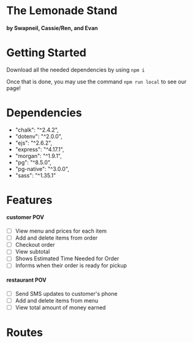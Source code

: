 # The Lemonade Stand #
#### by Swapneil, Cassie/Ren, and Evan ####

# Getting Started #
Download all the needed dependencies by using ``` npm i ```

Once that is done, you may use the command ``` npm run local ``` to see our page!

# Dependencies #
- "chalk": "^2.4.2",
- "dotenv": "^2.0.0",
- "ejs": "^2.6.2",
- "express": "^4.17.1",
- "morgan": "^1.9.1",
- "pg": "^8.5.0",
- "pg-native": "^3.0.0",
- "sass": "^1.35.1"
# Features #
#### customer POV ####
- [ ] View menu and prices for each item
- [ ] Add and delete items from order
- [ ] Checkout order
- [ ] View subtotal
- [ ] Shows Estimated Time Needed for Order
- [ ] Informs when their order is ready for pickup

#### restaurant POV ####
- [ ] Send SMS updates to customer's phone
- [ ] Add and delete items from menu
- [ ] View total amount of money earned

# Routes #